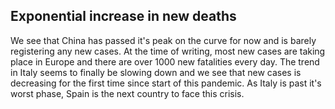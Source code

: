 ## Exponential increase in new deaths
We see that China has passed it's peak on the curve for now and is barely registering any new cases.
At the time of writing, most new cases are taking place in Europe and there are over 1000 new fatalities every day.
The trend in Italy seems to finally be slowing down and we see that new cases is decreasing for the first time since start of this pandemic.
As Italy is past it's worst phase, Spain is the next country to face this crisis.